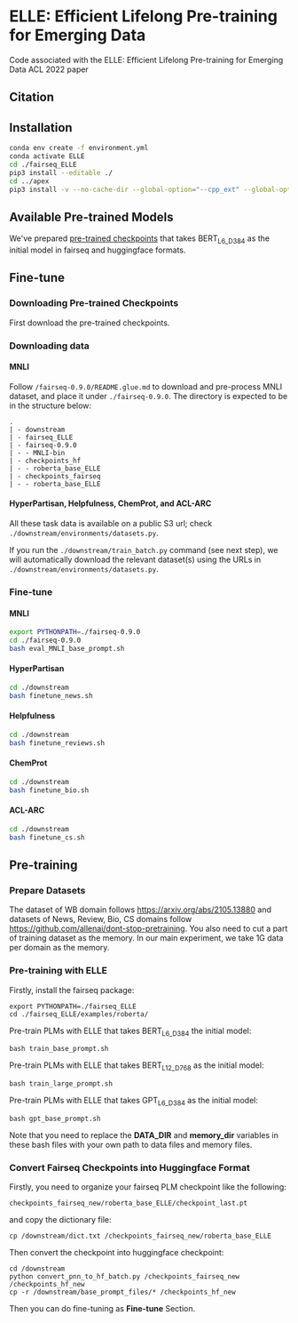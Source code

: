 # ELLE: Efficient Lifelong Pre-training for Emerging Data

Code associated with the ELLE: Efficient Lifelong Pre-training for Emerging Data ACL 2022 paper

## Citation

## Installation

```bash
conda env create -f environment.yml
conda activate ELLE
cd ./fairseq_ELLE
pip3 install --editable ./
cd ../apex
pip3 install -v --no-cache-dir --global-option="--cpp_ext" --global-option="--cuda_ext" ./
```

## Available Pre-trained Models

We've prepared [pre-trained checkpoints](https://drive.google.com/drive/folders/1aHAdnXm0s3WU-JUc2CXiSA0O3qnJtfwn?usp=sharing) that takes $\text{BERT}_\text{L6_D384}$ as the initial model in fairseq and huggingface formats. 



## Fine-tune

### Downloading Pre-trained Checkpoints

First download the pre-trained checkpoints. 

### Downloading data

#### MNLI 

Follow `/fairseq-0.9.0/README.glue.md` to download and pre-process MNLI dataset, and place it under `./fairseq-0.9.0`.  The directory is expected to be in the structure below:

```
.
| - downstream
| - fairseq_ELLE
| - fairseq-0.9.0
| - - MNLI-bin
| - checkpoints_hf
| - - roberta_base_ELLE
| - checkpoints_fairseq
| - - roberta_base_ELLE

```

#### HyperPartisan, Helpfulness, ChemProt, and ACL-ARC

All these task data is available on a public S3 url; check `./downstream/environments/datasets.py`.

If you run the `./downstream/train_batch.py` command (see next step), we will automatically download the relevant dataset(s) using the URLs in ``./downstream/environments/datasets.py``.

### Fine-tune

#### MNLI

```bash
export PYTHONPATH=./fairseq-0.9.0
cd ./fairseq-0.9.0
bash eval_MNLI_base_prompt.sh
```

#### HyperPartisan

```bash
cd ./downstream
bash finetune_news.sh
```

#### Helpfulness

```bash
cd ./downstream
bash finetune_reviews.sh
```

#### ChemProt

```bash
cd ./downstream
bash finetune_bio.sh
```

#### ACL-ARC

```bash
cd ./downstream
bash finetune_cs.sh
```



## Pre-training

### Prepare Datasets

The dataset of WB domain follows https://arxiv.org/abs/2105.13880 and datasets of News, Review, Bio, CS domains follow https://github.com/allenai/dont-stop-pretraining.  You also need to cut a part of training dataset as the memory. In our main experiment, we take 1G data per domain as the memory.

### Pre-training with ELLE

Firstly, install the fairseq package:

```
export PYTHONPATH=./fairseq_ELLE
cd ./fairseq_ELLE/examples/roberta/
```

Pre-train PLMs with ELLE that takes $\text{BERT}_\text{L6_D384}$ the initial model:

```
bash train_base_prompt.sh 
```

Pre-train PLMs with ELLE that takes $\text{BERT}_\text{L12_D768}$ as the initial model:

```
bash train_large_prompt.sh 
```

Pre-train PLMs with ELLE that takes $\text{GPT}_\text{L6_D384}$ as the initial model:

```
bash gpt_base_prompt.sh 
```

Note that you need to replace the  **DATA_DIR** and **memory_dir** variables in these bash files with your own path to data files and memory files.



### Convert Fairseq Checkpoints into Huggingface Format

Firstly, you need to organize your fairseq PLM checkpoint like the following: 

```
checkpoints_fairseq_new/roberta_base_ELLE/checkpoint_last.pt
```

and copy the dictionary file:

```
cp /downstream/dict.txt /checkpoints_fairseq_new/roberta_base_ELLE
```

Then convert the checkpoint into huggingface checkpoint:

```
cd /downstream
python convert_pnn_to_hf_batch.py /checkpoints_fairseq_new /checkpoints_hf_new
cp -r /downstream/base_prompt_files/* /checkpoints_hf_new
```

Then you can do fine-tuning as **Fine-tune** Section.

